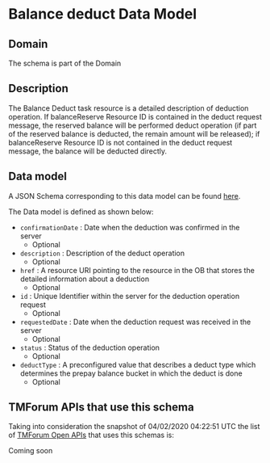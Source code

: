 # Balance deduct Data Model

## Domain

The  schema is part of the  Domain

## Description

The Balance Deduct task resource is a detailed description of deduction operation. If balanceReserve Resource ID is contained in the deduct request message, the reserved balance will be performed deduct operation (if part of the reserved balance is deducted, the remain amount will be released); if balanceReserve Resource ID is not contained in the deduct request message, the balance will be deducted directly.

## Data model

A JSON Schema corresponding to this data model can be found
[here](https://github.com/tmforum-rand/schemas/blob/candidates/Customer/BalanceDeduct.schema.json).

The Data model is defined as shown below:
- `confirmationDate` : Date when the deduction was confirmed in the server
  - Optional
- `description` : Description of the deduct  operation
  - Optional
- `href` : A resource URI pointing to the resource in the OB that stores the detailed information about a deduction
  - Optional
- `id` : Unique Identifier within the server for the deduction  operation request
  - Optional
- `requestedDate` : Date when the deduction request was received in the server
  - Optional
- `status` : Status of the deduction operation
  - Optional
- `deductType` : A preconfigured value that describes a deduct type which determines the prepay balance bucket in which the deduct is done
  - Optional




## TMForum APIs that use this schema

Taking into consideration the snapshot of 04/02/2020 04:22:51 UTC the list of [TMForum Open APIs](https://www.tmforum.org/open-apis/) that uses this schemas is:

Coming soon